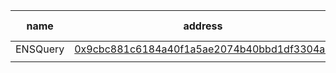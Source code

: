 | name     | address                                                                                                            | gas cost |
| -------- | ------------------------------------------------------------------------------------------------------------------ | -------- |
| ENSQuery | [0x9cbc881c6184a40f1a5ae2074b40bbd1df3304a3](https://etherscan.io/address/0x9cbc881c6184a40f1a5ae2074b40bbd1df3304a3) | 190,228  |
|          |                                                                                                                    |          |

